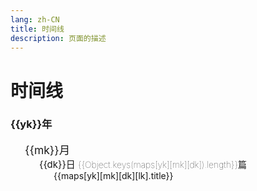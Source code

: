 ```yaml
---
lang: zh-CN
title: 时间线
description: 页面的描述
---
```


# 时间线

<div class="archives-body">
    <div class="archives-box overflow-initial">
        <div v-for="yk in Object.keys(maps).sort((a, b) => {
                                return b - a;
                           })" :key="yk">
            <h3 class="year pointer">{{yk}}年</h3>
            <ul class="list-box">
                <li v-for="mk in Object.keys(maps[yk]).sort((a, b) => {
                                return b - a;
                           })" :key="mk">
                    <span class="month pointer">{{mk}}月</span>
                    <ul class="list-box" style="display: block;">
                        <li class="month-li" v-for="dk in  Object.keys(maps[yk][mk]).sort((a, b) => {
                                                                    return b - a;
                                                           })" :key="dk">
                            <span class="day">{{dk}}日 <span class="num">{{Object.keys(maps[yk][mk][dk]).length}}篇</span> </span>
                            <ul class="list-box" style="display: block;">
                                <li class="article-item" v-for="lk in Object.keys(maps[yk][mk][dk])" :key="lk" >
                                    <router-link :to="maps[yk][mk][dk][lk].path.replace('.md','.html')">{{maps[yk][mk][dk][lk].title}}</router-link>
                                </li>
                            </ul>
                        </li>
                    </ul>
                </li>
            </ul>
        </div>
    </div>
</div>

<Comment></Comment>

<script>
    export default {
    name: 'Timeline',
    data() {
        return {
          maps: {"2021":{"12":{"14":[{"title":"CentOS安装Redis","path":"/backend/redis/CentOS安装Redis.md","createTime":"2021-12-14T11:23:53.259Z"}],"24":[{"title":"Java架构师成长之路-代码优化方案","path":"/backend/java/架构师成长之路.md","createTime":"2021-12-24T05:22:54.469Z"}],"06":[{"title":"N: 鉴于仓库 ‘..‘不支持 ‘amd64‘ 体系结构，跳过配置文件 ‘..‘ 的获取。","path":"/backend/java/仓库不支持amd64体系结构，跳过配置文件..的获取.md","createTime":"2021-12-06T07:48:03.614Z"}]}},"2022":{"02":{"16":[{"title":"@Pattern注解正则表达式校验逗号分隔字符","path":"/backend/java/@Pattern注解正则表达式校验逗号分隔字符.md","createTime":"2022-02-16T09:26:11.352Z"}],"22":[{"title":"Spring单元测试事物不提交问题","path":"/backend/java/Spring单元测试事物不提交问题.md","createTime":"2022-02-22T12:35:01.764Z"},{"title":"通过JdbcTemplate批量更新","path":"/backend/java/通过JdbcTemplate批量更新.md","createTime":"2022-02-22T12:46:47.855Z"},{"title":"好用的技巧","path":"/front/vue/好用的技巧.md","createTime":"2022-02-22T06:05:27.419Z"}],"23":[{"title":"Centos8 yum 阿里源配置的问题","path":"/backend/centos/Centos8Yum阿里源配置的问题.md","createTime":"2022-02-23T11:28:11.070Z"},{"title":"杀死指定名字的所有进程","path":"/backend/centos/杀死指定名字的所有进程.md","createTime":"2022-02-23T09:59:16.477Z"},{"title":"Feign @SpringQueryMap注解","path":"/backend/java/Feign@SpringQueryMap注解.md","createTime":"2022-02-23T10:59:00.026Z"},{"title":"MySQL排序规则引起的索引失效问题","path":"/backend/mysql/MySQL排序规则引起的索引失效问题.md","createTime":"2022-02-23T08:11:17.414Z"},{"title":"nginx: [emerg] the \"ssl\" parameter requires ngx_http_ssl_module","path":"/backend/nginx/[emerg]the\"ssl\"parameterRequiresNgx_http_ssl_module.md","createTime":"2022-02-23T11:27:35.786Z"},{"title":"Must use import to load ES Module lodash-es","path":"/front/js/MustUseImportToLoadESModuleLodash-es.md","createTime":"2022-02-23T11:31:42.012Z"},{"title":"require.context is not a function","path":"/front/vue/require.contextIsNotAfunction.md","createTime":"2022-02-23T11:28:31.708Z"}],"24":[{"title":"java输入一个字符串,要求将该字符串中出现的英文字母,按照顺序 进行输出,区分大小写，且大写优先?","path":"/backend/java/java输入一个字符串,要求将该字符串中出现的英文字母,按照顺序进行输出,区分大小写,且大写优先.md","createTime":"2022-02-24T12:07:38.480Z"},{"title":"fs读取文件,并且替换文件中指定的字符串","path":"/front/vue/fs读取文件,并且替换文件中指定的字符串.md","createTime":"2022-02-24T04:57:00.293Z"}],"25":[{"title":"发现了以元素process开头的无效内容","path":"/backend/java/发现了以元素process开头的无效内容.md","createTime":"2022-02-25T08:33:32.109Z"},{"title":"正则表达式取文本中间内容","path":"/front/js/正则表达式取文本中间内容.md","createTime":"2022-02-25T05:18:35.792Z"}],"07":[{"title":"Spring扫描某个包下带有指定自定义注解的类","path":"/backend/java/Spring扫描某个包下带有指定自定义注解的类.md","createTime":"2022-02-07T09:00:43.446Z"}],"09":[{"title":"nginx: error while loading shared libraries: libssl.so.10","path":"/backend/nginx/error_libsslso.md","createTime":"2022-02-09T03:53:43.090Z"}],"08":[{"title":"Vuepress去除Safari浏览器点击h标签时触发的蓝框效果","path":"/front/vue/Vuepress去除Safari浏览器点击h标签时触发的蓝框效果.md","createTime":"2022-02-08T04:08:27.427Z"}]},"01":{"26":[{"title":"对象数组深克隆","path":"/front/js/对象数组深克隆.md","createTime":"2022-01-26T10:08:17.888Z"},{"title":"日期格式刚刚1分钟前等格式化","path":"/front/js/日期格式刚刚1分钟前等格式化.md","createTime":"2022-01-26T10:08:20.124Z"},{"title":"格式化日期","path":"/front/js/格式化日期.md","createTime":"2022-01-26T10:08:21.781Z"},{"title":"设置JSON对象默认值","path":"/front/js/设置JSON对象默认值.md","createTime":"2022-01-26T10:08:24.133Z"},{"title":"VuePress增加备案号","path":"/front/vue/VuePress增加备案号.md","createTime":"2022-01-26T10:08:34.806Z"},{"title":"清除缓存","path":"/front/vue/清除缓存.md","createTime":"2022-01-26T10:08:36.578Z"}],"31":[{"title":"CentOS安装HBase","path":"/backend/hbase/CentOS安装HBase.md","createTime":"2022-01-30T17:27:58.314Z"},{"title":"VuePress2+暗色主题图片置暗方式","path":"/front/vue/VuePress2+暗色主题图片置暗方式.md","createTime":"2022-01-30T17:36:46.717Z"}]}}}
        }
      }
    }
</script>
<style scoped>
.archives-box .num {
    font-size: 14px;
    font-weight: 100;
}
.archives-box .month{
    -webkit-font-smoothing: antialiased;
    -moz-osx-font-smoothing: grayscale;
    font-size: 1.25em;
}
.archives-box .day{
    font-size: 15px;
}
.archives-box ul, ol {
    list-style-type: none;
}
.archives-box .list-box{
     padding-left: 23px;
}
</style>
